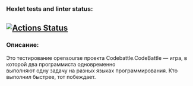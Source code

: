 ### Hexlet tests and linter status:
[![Actions Status](https://github.com/EvgeniyKauter/qa-engineer-project-85/actions/workflows/hexlet-check.yml/badge.svg)](https://github.com/EvgeniyKauter/qa-engineer-project-85/actions)
---
### Описание:
Это тестирование opensourse проекта Codebattle.CodeBattle — игра, в которой два программиста одновременно\
выполняют одну задачу на разных языках программирования. Кто выполнил быстрее, тот побеждает.
